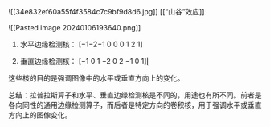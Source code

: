![[34e832ef60a55f4f3584c7c9bf9d8d6.jpg]]
[[“山谷”效应]]

![[Pasted image 20240106193640.png]]
1. 水平边缘检测核： 
	[−1−2−1
	   0  0   0
	   1  2   1]
    
2. 垂直边缘检测核：
	[−1  0  1
	 −2  0  2
	 −1  0  1]⎣
    
这些核的目的是强调图像中的水平或垂直方向上的变化。

总结：拉普拉斯算子和水平、垂直边缘检测核是不同的，用途也有所不同。前者是各向同性的通用边缘检测算子，而后者是特定方向的卷积核，用于强调水平或垂直方向上的图像变化。

